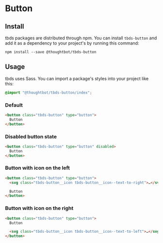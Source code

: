 # Button

## Install

tbds packages are distributed through npm. You can install `tbds-button`
and add it as a dependency to your project's by running this command:

```
npm install --save @thoughtbot/tbds-button
```

## Usage

tbds uses Sass. You can import a package's styles into your project like this:

```scss
@import "@thoughtbot/tbds-button/index";
```

### Default

```html
<button class="tbds-button" type="button">
  Button
</button>
```

### Disabled button state

```html
<button class="tbds-button" type="button" disabled>
  Button
</button>
```

### Button with icon on the left

```html
<button class="tbds-button" type="button">
  <svg class="tbds-button__icon tbds-button__icon--text-to-right">…</svg>

  Button
</button>
```

### Button with icon on the right

```html
<button class="tbds-button" type="button">
  Button

  <svg class="tbds-button__icon tbds-button__icon--text-to-left">…</svg>
</button>
```
